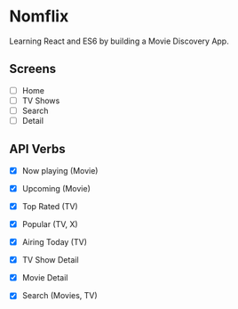 # Nomflix

Learning React and ES6 by building a Movie Discovery App.


## Screens

- [ ] Home
- [ ] TV Shows
- [ ] Search
- [ ] Detail

## API Verbs

- [X] Now playing (Movie)
- [X] Upcoming (Movie)
- [X] Top Rated (TV)
- [X] Popular (TV, X)
- [X] Airing Today (TV)
- [X] TV Show Detail
- [X] Movie Detail
- [X] Search (Movies, TV)
  